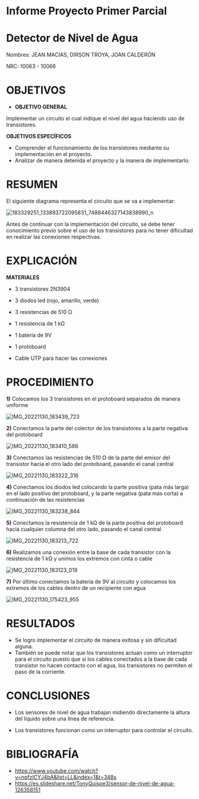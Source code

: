 # Informe Proyecto Primer Parcial

# Detector de Nivel de Agua

Nombres: JEAN MACIAS, DIRSON TROYA, JOAN CALDERÓN

NRC: 10063 - 10066

# **OBJETIVOS**

* **OBJETIVO GENERAL**

Implementar un circuito el cual indique el nivel del agua haciendo uso de transistores.

**OBJETIVOS ESPECÍFICOS**

* Comprender el funcionamiento de los transistores mediante su implementación en el proyecto.
* Analizar de manera detenida el proyecto y la manera de implementarlo.

# **RESUMEN**

El siguiente diagrama representa el circuito que se va a implementar:

![183329251_133893722095831_7488446327143838990_n](https://user-images.githubusercontent.com/116774235/204942760-fdbf92fc-070b-437a-b9b0-e50afd747fdc.jpg)

Antes de continuar con la implementación del circuito, se debe tener conocimiento previo sobre el uso de los transistores para no tener dificultad en realizar las conexiones respectivas.

# **EXPLICACIÓN**

**MATERIALES**

* 3 transistores 2N3904

* 3 diodos led (rojo, amarillo, verde)

* 3 resistencias de 510 Ω

* 1 resistencia de 1 kΩ

* 1 batería de 9V

* 1 protoboard

* Cable UTP para hacer las conexiones

# **PROCEDIMIENTO**

  **1)** Colocamos los 3 transistores en el protoboard separados de manera uniforme

![IMG_20221130_183439_723](https://user-images.githubusercontent.com/116774235/205072287-44b934c3-e77c-4b7e-a324-7d5393b3710e.jpg)

  **2)** Conectamos la parte del colector de los transistores a la parte negativa del protoboard
  
  ![IMG_20221130_183410_586](https://user-images.githubusercontent.com/116774235/205073474-d7eac161-ef50-4bda-8e12-c03695b9ceed.jpg)

  **3)** Conectamos las resistencias de 510 Ω de la parte del emisor del transistor hacia el otro lado del protoboard, pasando el canal central
  
  ![IMG_20221130_183322_316](https://user-images.githubusercontent.com/116774235/205075148-bee75f80-8957-4633-8b09-c85822a60c18.jpg)

  **4)** Conectamos los diodos led colocando la parte positiva (pata más larga) en el lado positivo del protoboard, y la parte negativa (pata más corta) a continuación de las resistencias
  
 ![IMG_20221130_183238_844](https://user-images.githubusercontent.com/116774235/205076576-10294f08-8f2b-443f-818d-52f310eaa62a.jpg)

 **5)** Conectamos la resistencia de 1 kΩ de la parte positiva del protoboard hacia cualquier columna del otro lado, pasando el canal central
 
 ![IMG_20221130_183213_722](https://user-images.githubusercontent.com/116774235/205078719-903da3ff-6d50-453f-ba38-82efd1cca712.jpg)

 **6)** Realizamos una conexión entre la base de cada transistor con la resistencia de 1 kΩ y unimos los extremos con cinta o cable
 
![IMG_20221130_183123_019](https://user-images.githubusercontent.com/116774235/205788962-63b7b6f0-b593-4dc6-a018-1e7b6ffd2786.jpg)

 **7)** Por último conectamos la batería de 9V al circuito y colocamos los extremos de los cables dentro de un recipiente con agua
 
 ![IMG_20221130_175423_955](https://user-images.githubusercontent.com/116774235/205789506-017aec3e-8e39-47ad-a502-ed8f7981dfa9.jpg)
 
 # **RESULTADOS**
 
  * Se logro implementar el circuito de manera exitosa y sin dificultad alguna.
  * También se puede notar que los transistores actuan como un interruptor para el circuito puesto que si los cables conectados a la base de cada transistor no hacen contacto con el agua, los transistores no permiten el paso de la corriente.
 
 # **CONCLUSIONES**
 
 * Los sensores de nivel de agua trabajan midiendo directamente la altura del líquido sobre una línea de referencia.

 * Los transistores funcionan como un interruptor para controlar el circuito.

# **BIBLIOGRAFÍA**

* https://www.youtube.com/watch?v=npfzICYJ4bA&list=LL&index=1&t=348s
* https://es.slideshare.net/TonyQuispe3/sensor-de-nivel-de-agua-126358151
